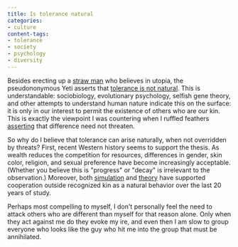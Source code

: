 ```yaml
---
title: Is tolerance natural
categories:
- culture
content-tags:
- tolerance
- society
- psychology
- diversity
---
```


Besides erecting up a [straw man][1] who believes in utopia, the pseudononymous Yeti asserts that [tolerance is not natural][2].  This is understandable: sociobiology, evolutionary psychology, selfish gene theory, and other attempts to understand human nature indicate this on the surface: it is only in our interest to permit the existence of others who are our kin.  This is exactly the viewpoint I was countering when I ruffled feathers [asserting][3] that difference need not threaten.

   [1]: http://www.intrepidsoftware.com/fallacy/straw.php
   [2]: http://www.greeblie.com/theyeti/arch/014267.html
   [3]: http://phobia.com/C2142514717/E730991868/

So why do I believe that tolerance can arise naturally, when not overridden by threats?  First, recent Western history seems to support the thesis.  As wealth reduces the competition for resources, differences in gender, skin color, religion, and sexual preference have become increasingly acceptable.  (Whether you believe this is "progress" or "decay" is irrelevant to the observation.)  Moreover, both [simulation][4] and [theory][5] have supported cooperation outside recognized kin as a natural behavior over the last 20 years of study.

   [4]: http://www.ptb.ias.edu/nowak/pdf/Nature01.pdf
   [5]: http://en2.wikipedia.org/wiki/The_Evolution_of_Cooperation

Perhaps most compelling to myself, I don't personally feel the need to attack others who are different than myself for that reason alone.  Only when they act against me do they evoke my ire, and even then I am slow to group everyone who looks like the guy who hit me into the group that must be annihilated.
